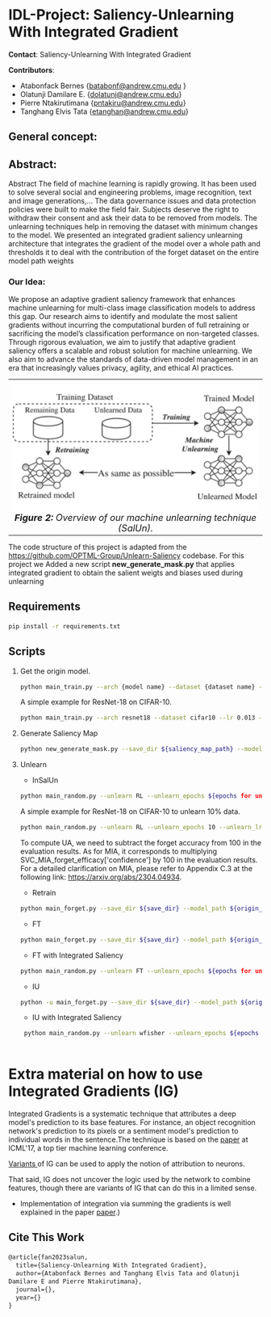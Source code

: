 # IDL-Project: Saliency-Unlearning With Integrated Gradient

**Contact**: Saliency-Unlearning With Integrated Gradient

**Contributors**:
* Atabonfack Bernes {batabonf@andrew.cmu.edu }
* Olatunji Damilare E. {dolatunj@andrew.cmu.edu}  
* Pierre Ntakirutimana  {pntakiru@andrew.cmu.edu}   
* Tanghang Elvis Tata  {etanghan@andrew.cmu.edu}


## General concept: 






## Abstract: 

Abstract
The field of machine learning is rapidly growing. It has been used to solve several social and
engineering problems, image recognition, text and image generations,... The data governance issues
and data protection policies were built to make the field fair. Subjects deserve the right to withdraw
their consent and ask their data to be removed from models. The unlearning techniques help in
removing the dataset with minimum changes to the model. We presented an integrated gradient
saliency unlearning architecture that integrates the gradient of the model over a whole path and
thresholds it to deal with the contribution of the forget dataset on the entire model path weights

### Our Idea: 
We propose an adaptive gradient saliency framework that enhances machine unlearning for multi-class image classification
models to address this gap. Our research aims to identify and modulate the most salient gradients
without incurring the computational burden of full retraining or sacrificing the model’s classification
performance on non-targeted classes. Through rigorous evaluation, we aim to justify that adaptive
gradient saliency offers a scalable and robust solution for machine unlearning. We also aim to advance
the standards of data-driven model management in an era that increasingly values privacy, agility, and
ethical AI practices.

<table align="center">
  <tr>
    <td align="center"> 
      <img src="images/image.png" alt="Teaser" style="width: 700px;"/> 
      <br>
      <em style="font-size: 18px;">  <strong style="font-size: 18px;">Figure 2:</strong>  Overview of our machine unlearning technique (SalUn).</em>
    </td>
  </tr>
</table>

    
The code structure of this project is adapted from the https://github.com/OPTML-Group/Unlearn-Saliency codebase.
For this project we Added a new script **new_generate_mask.py** that applies integrated gradient to obtain the salient weigts and biases used during unlearning 

## Requirements
```bash
pip install -r requirements.txt
```

## Scripts
1. Get the origin model.
    ```bash
    python main_train.py --arch {model name} --dataset {dataset name} --epochs {epochs for training} --lr {learning rate for training} --save_dir {file to save the orgin model}
    ```

    A simple example for ResNet-18 on CIFAR-10.
    ```bash
    python main_train.py --arch resnet18 --dataset cifar10 --lr 0.013 --epochs 182
    ```

2. Generate Saliency Map
    ```bash
    python new_generate_mask.py --save_dir ${saliency_map_path} --model_path ${origin_model_path} --num_indexes_to_replace ${forgetting data amount} --unlearn_epochs 1
    ```

3. Unlearn
    *  InSalUn
    ```bash
    python main_random.py --unlearn RL --unlearn_epochs ${epochs for unlearning} --unlearn_lr ${learning rate for unlearning} --num_indexes_to_replace ${forgetting data amount} --model_path ${origin_model_path} --save_dir ${save_dir} --mask_path ${saliency_map_path}
    ```

    A simple example for ResNet-18 on CIFAR-10 to unlearn 10% data.
    ```bash
    python main_random.py --unlearn RL --unlearn_epochs 10 --unlearn_lr 0.013 --num_indexes_to_replace 4500 --model_path ${origin_model_path} --save_dir ${save_dir} --mask_path mask/with_0.5.pt
    ```

    To compute UA, we need to subtract the forget accuracy from 100 in the evaluation results. As for MIA, it corresponds to multiplying SVC_MIA_forget_efficacy['confidence'] by 100 in the evaluation results. For a detailed clarification on MIA, please refer to Appendix C.3 at the following link: https://arxiv.org/abs/2304.04934.


    * Retrain
    ```bash
    python main_forget.py --save_dir ${save_dir} --model_path ${origin_model_path} --unlearn retrain --num_indexes_to_replace ${forgetting data amount} --unlearn_epochs ${epochs for unlearning} --unlearn_lr ${learning rate for unlearning}
    ```

    * FT
    ```bash
    python main_forget.py --save_dir ${save_dir} --model_path ${origin_model_path} --unlearn FT --num_indexes_to_replace ${forgetting data amount} --unlearn_epochs ${epochs for unlearning} --unlearn_lr ${learning rate for unlearning}
    ```

   * FT with Integrated Saliency
    ```bash
   python main_random.py --unlearn FT --unlearn_epochs ${epochs for unlearning} --unlearn_lr ${learning rate for unlearning} --num_indexes_to_replace ${forgetting data amount} --model_path ${origin_model_path} --save_dir ${save_dir} --mask_path ${saliency_map_path}
    ```

    * IU
    ```bash
    python -u main_forget.py --save_dir ${save_dir} --model_path ${origin_model_path} --unlearn wfisher --num_indexes_to_replace ${forgetting data amount} --alpha ${alpha}
    ```

   * IU with Integrated Saliency
    ```bash
     python main_random.py --unlearn wfisher --unlearn_epochs ${epochs for unlearning} --unlearn_lr ${learning rate for unlearning} --num_indexes_to_replace ${forgetting data amount} --model_path ${origin_model_path} --save_dir ${save_dir} --mask_path ${saliency_map_path} --alpha ${alpha}



# Extra material on how to use Integrated Gradients (IG)
Integrated Gradients is a systematic technique that attributes a deep model's prediction to its base features. For instance, an object recognition network's prediction to its pixels or a sentiment model's prediction to individual words in the sentence.The technique is based on the [paper](http://proceedings.mlr.press/v70/sundararajan17a/sundararajan17a.pdf) at ICML'17, a top tier machine learning conference.

[Variants ](https://arxiv.org/abs/1805.12233)of IG can be used to apply the notion of attribution to neurons.

That said, IG does not uncover the logic used by the network to combine features, though there are variants of IG that can do this in a limited sense.

*  Implementation of integration via summing the gradients is well explained in the paper [paper](http://proceedings.mlr.press/v70/sundararajan17a/sundararajan17a.pdf).)


## Cite This Work
```
@article{fan2023salun,
  title={Saliency-Unlearning With Integrated Gradient},
  author={Atabonfack Bernes and Tanghang Elvis Tata and Olatunji Damilare E and Pierre Ntakirutimana},
  journal={},
  year={}
}
```

